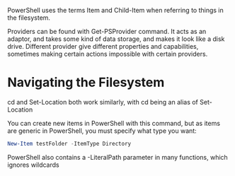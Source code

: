 PowerShell uses the terms Item and Child-Item when referring to things in the filesystem.

Providers can be found with Get-PSProvider command. It acts as an adaptor, and takes some kind of data storage, and makes it look like a disk drive. Different provider give different properties and capabilities, sometimes making certain actions impossible with certain providers.

# Navigating the Filesystem

cd and Set-Location both work similarly, with cd being an alias of Set-Location

You can create new items in PowerShell with this command, but as items are generic in PowerShell, you must specify what type you want:

```PowerShell
New-Item testFolder -ItemType Directory
```

PowerShell also contains a -LiteralPath parameter in many functions, which ignores wildcards